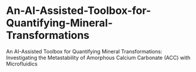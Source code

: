 # An-AI-Assisted-Toolbox-for-Quantifying-Mineral-Transformations
An AI-Assisted Toolbox  for Quantifying Mineral Transformations: Investigating the Metastability of Amorphous Calcium Carbonate (ACC) with Microfluidics
